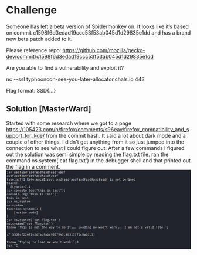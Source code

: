 # Challenge
Someone has left a beta version of Spidermonkey on. It looks like it’s based on commit c1598f6d3edad19ccc53f53ab045d1d29835e1dd and has a brand new beta patch added to it.

Please reference repo: https://github.com/mozilla/gecko-dev/commit/c1598f6d3edad19ccc53f53ab045d1d29835e1dd

Are you able to find a vulnerability and exploit it?

nc --ssl typhooncon-see-you-later-allocator.chals.io 443

Flag format: SSD{...}

## Solution \[MasterWard\]
Started with some research where we got to a page https://105423.com/p/firefox/comments/s96eav/firefox_compatibility_and_support_for_kde/ from the commit hash. It said a lot about dark mode and a couple of other things. 
I didn't get anything from it so just jumped into the connection to see what I could figure out. After a few commands I figured out the solution was semi simple by reading the flag.txt file.
ran the command os.system('cat flag.txt') in the debugger shell and that printed out the flag in a comment.
![image](./SolveCmds.png)